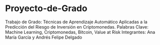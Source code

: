 # Proyecto-de-Grado
Trabajo de Grado: Técnicas de Aprendizaje Automático Aplicadas a la Predicción del Riesgo de Inversión en Criptomonedas. Palabras Clave: Machine Learning, Criptomonedas, Bitcoin, Value at Risk Integrantes: Ana María García y Andrés Felipe Delgado
